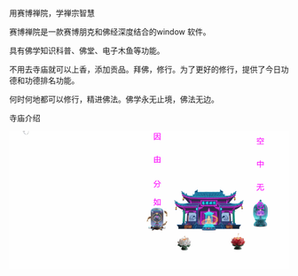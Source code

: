 用赛博禅院，学禅宗智慧

赛博禅院是一款赛博朋克和佛经深度结合的window 软件。

具有佛学知识科普、佛堂、电子木鱼等功能。

不用去寺庙就可以上香，添加贡品。拜佛，修行。为了更好的修行，提供了今日功德和功德排名功能。

何时何地都可以修行，精进佛法。佛学永无止境，佛法无边。

寺庙介绍

![介绍](功能介绍/介绍.gif)

